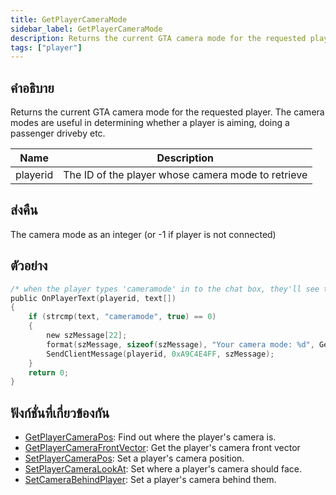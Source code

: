 ```yaml
---
title: GetPlayerCameraMode
sidebar_label: GetPlayerCameraMode
description: Returns the current GTA camera mode for the requested player.
tags: ["player"]
---
```


## คำอธิบาย

Returns the current GTA camera mode for the requested player. The camera modes are useful in determining whether a player is aiming, doing a passenger driveby etc.

| Name     | Description                                        |
| -------- | -------------------------------------------------- |
| playerid | The ID of the player whose camera mode to retrieve |

## ส่งคืน

The camera mode as an integer (or -1 if player is not connected)

## ตัวอย่าง

```c
/* when the player types 'cameramode' in to the chat box, they'll see this. */
public OnPlayerText(playerid, text[])
{
    if (strcmp(text, "cameramode", true) == 0)
    {
        new szMessage[22];
        format(szMessage, sizeof(szMessage), "Your camera mode: %d", GetPlayerCameraMode(playerid));
        SendClientMessage(playerid, 0xA9C4E4FF, szMessage);
    }
    return 0;
}
```

## ฟังก์ชั่นที่เกี่ยวข้องกัน

- [GetPlayerCameraPos](../functions/GetPlayerCameraPos): Find out where the player's camera is.
- [GetPlayerCameraFrontVector](../functions/GetPlayerCameraFrontVector): Get the player's camera front vector
- [SetPlayerCameraPos](../functions/SetPlayerCameraPos): Set a player's camera position.
- [SetPlayerCameraLookAt](../functions/SetPlayerCameraLookAt): Set where a player's camera should face.
- [SetCameraBehindPlayer](../functions/SetCameraBehindPlayer): Set a player's camera behind them.
